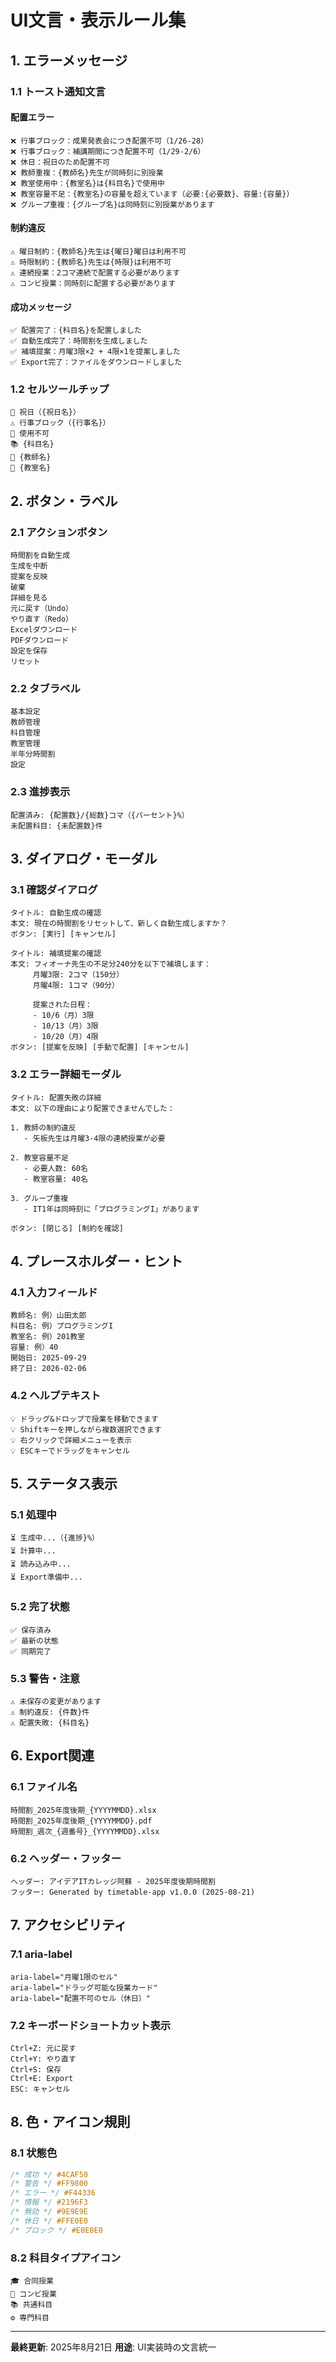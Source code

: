 # UI文言・表示ルール集

## 1. エラーメッセージ

### 1.1 トースト通知文言

#### 配置エラー
```
❌ 行事ブロック：成果発表会につき配置不可（1/26-28）
❌ 行事ブロック：補講期間につき配置不可（1/29-2/6）
❌ 休日：祝日のため配置不可
❌ 教師重複：{教師名}先生が同時刻に別授業
❌ 教室使用中：{教室名}は{科目名}で使用中
❌ 教室容量不足：{教室名}の容量を超えています（必要:{必要数}、容量:{容量}）
❌ グループ重複：{グループ名}は同時刻に別授業があります
```

#### 制約違反
```
⚠️ 曜日制約：{教師名}先生は{曜日}曜日は利用不可
⚠️ 時限制約：{教師名}先生は{時限}は利用不可
⚠️ 連続授業：2コマ連続で配置する必要があります
⚠️ コンビ授業：同時刻に配置する必要があります
```

#### 成功メッセージ
```
✅ 配置完了：{科目名}を配置しました
✅ 自動生成完了：時間割を生成しました
✅ 補填提案：月曜3限×2 + 4限×1を提案しました
✅ Export完了：ファイルをダウンロードしました
```

### 1.2 セルツールチップ

```
🎌 祝日（{祝日名}）
⚠️ 行事ブロック（{行事名}）
🚫 使用不可
📚 {科目名}
👥 {教師名}
🏫 {教室名}
```

## 2. ボタン・ラベル

### 2.1 アクションボタン

```
時間割を自動生成
生成を中断
提案を反映
破棄
詳細を見る
元に戻す（Undo）
やり直す（Redo）
Excelダウンロード
PDFダウンロード
設定を保存
リセット
```

### 2.2 タブラベル

```
基本設定
教師管理
科目管理
教室管理
半年分時間割
設定
```

### 2.3 進捗表示

```
配置済み: {配置数}/{総数}コマ（{パーセント}%）
未配置科目: {未配置数}件
```

## 3. ダイアログ・モーダル

### 3.1 確認ダイアログ

```
タイトル: 自動生成の確認
本文: 現在の時間割をリセットして、新しく自動生成しますか？
ボタン: [実行] [キャンセル]
```

```
タイトル: 補填提案の確認
本文: フィオーナ先生の不足分240分を以下で補填します：
     月曜3限: 2コマ（150分）
     月曜4限: 1コマ（90分）
     
     提案された日程：
     - 10/6（月）3限
     - 10/13（月）3限
     - 10/20（月）4限
ボタン: [提案を反映] [手動で配置] [キャンセル]
```

### 3.2 エラー詳細モーダル

```
タイトル: 配置失敗の詳細
本文: 以下の理由により配置できませんでした：

1. 教師の制約違反
   - 矢板先生は月曜3-4限の連続授業が必要
   
2. 教室容量不足
   - 必要人数: 60名
   - 教室容量: 40名
   
3. グループ重複
   - IT1年は同時刻に「プログラミングI」があります

ボタン: [閉じる] [制約を確認]
```

## 4. プレースホルダー・ヒント

### 4.1 入力フィールド

```
教師名: 例）山田太郎
科目名: 例）プログラミングI
教室名: 例）201教室
容量: 例）40
開始日: 2025-09-29
終了日: 2026-02-06
```

### 4.2 ヘルプテキスト

```
💡 ドラッグ&ドロップで授業を移動できます
💡 Shiftキーを押しながら複数選択できます
💡 右クリックで詳細メニューを表示
💡 ESCキーでドラッグをキャンセル
```

## 5. ステータス表示

### 5.1 処理中

```
⏳ 生成中...（{進捗}%）
⏳ 計算中...
⏳ 読み込み中...
⏳ Export準備中...
```

### 5.2 完了状態

```
✅ 保存済み
✅ 最新の状態
✅ 同期完了
```

### 5.3 警告・注意

```
⚠️ 未保存の変更があります
⚠️ 制約違反: {件数}件
⚠️ 配置失敗: {科目名}
```

## 6. Export関連

### 6.1 ファイル名

```
時間割_2025年度後期_{YYYYMMDD}.xlsx
時間割_2025年度後期_{YYYYMMDD}.pdf
時間割_週次_{週番号}_{YYYYMMDD}.xlsx
```

### 6.2 ヘッダー・フッター

```
ヘッダー: アイデアITカレッジ阿蘇 - 2025年度後期時間割
フッター: Generated by timetable-app v1.0.0 (2025-08-21)
```

## 7. アクセシビリティ

### 7.1 aria-label

```
aria-label="月曜1限のセル"
aria-label="ドラッグ可能な授業カード"
aria-label="配置不可のセル（休日）"
```

### 7.2 キーボードショートカット表示

```
Ctrl+Z: 元に戻す
Ctrl+Y: やり直す
Ctrl+S: 保存
Ctrl+E: Export
ESC: キャンセル
```

## 8. 色・アイコン規則

### 8.1 状態色

```css
/* 成功 */ #4CAF50
/* 警告 */ #FF9800
/* エラー */ #F44336
/* 情報 */ #2196F3
/* 無効 */ #9E9E9E
/* 休日 */ #FFE0E0
/* ブロック */ #E0E0E0
```

### 8.2 科目タイプアイコン

```
🎓 合同授業
🤝 コンビ授業
📚 共通科目
⚙️ 専門科目
```

---

**最終更新**: 2025年8月21日
**用途**: UI実装時の文言統一